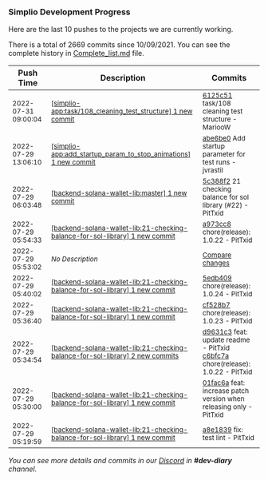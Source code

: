 
### Simplio Development Progress

Here are the last 10 pushes to the projects we are currently working.

There is a total of 2669 commits since 10/09/2021. You can see the complete history in
 [Complete_list.md](Complete_list.md) file.

| Push Time | Description | Commits |
| --- | --- | --- |
| <sub>2022-07-31 09:00:04</sub> | <sub>[[simplio-app:task/108\_cleaning\_test\_structure] 1 new commit](https://github.com/SimplioOfficial/simplio-app/commit/6125c51635df74f4b8b5d316fbade907af86f7f2)</sub> | <sub>[6125c51](https://github.com/SimplioOfficial/simplio-app/commit/6125c51635df74f4b8b5d316fbade907af86f7f2) task/108 cleaning test structure - MariooW</sub> |
| <sub>2022-07-29 13:06:10</sub> | <sub>[[simplio-app:add\_startup\_param\_to\_stop\_animations] 1 new commit](https://github.com/SimplioOfficial/simplio-app/commit/abe6be0157e3e4b2eca00bf5299fc23d74b99b3b)</sub> | <sub>[abe6be0](https://github.com/SimplioOfficial/simplio-app/commit/abe6be0157e3e4b2eca00bf5299fc23d74b99b3b) Add startup parameter for test runs - jvrastil</sub> |
| <sub>2022-07-29 06:03:48</sub> | <sub>[[backend-solana-wallet-lib:master] 1 new commit](https://github.com/SimplioOfficial/backend-solana-wallet-lib/commit/5c388f2f0fe7eb24b475eaaa1b546680300cf612)</sub> | <sub>[5c388f2](https://github.com/SimplioOfficial/backend-solana-wallet-lib/commit/5c388f2f0fe7eb24b475eaaa1b546680300cf612) 21 checking balance for sol library (#22) - PitTxid</sub> |
| <sub>2022-07-29 05:54:33</sub> | <sub>[[backend-solana-wallet-lib:21\-checking\-balance\-for\-sol\-library] 1 new commit](https://github.com/SimplioOfficial/backend-solana-wallet-lib/commit/a973cc893ca3417adffaa7bff005bc5b8f68aba0)</sub> | <sub>[a973cc8](https://github.com/SimplioOfficial/backend-solana-wallet-lib/commit/a973cc893ca3417adffaa7bff005bc5b8f68aba0) chore(release): 1.0.22 - PitTxid</sub> |
| <sub>2022-07-29 05:53:02</sub> | <sub>_No Description_</sub> | <sub>[Compare changes](https://github.com/SimplioOfficial/backend-solana-wallet-lib/compare/5edb409327af...a050be8123bc)</sub> |
| <sub>2022-07-29 05:40:02</sub> | <sub>[[backend-solana-wallet-lib:21\-checking\-balance\-for\-sol\-library] 1 new commit](https://github.com/SimplioOfficial/backend-solana-wallet-lib/commit/5edb409327af2733539a55c013f5b4b281cd74a7)</sub> | <sub>[5edb409](https://github.com/SimplioOfficial/backend-solana-wallet-lib/commit/5edb409327af2733539a55c013f5b4b281cd74a7) chore(release): 1.0.24 - PitTxid</sub> |
| <sub>2022-07-29 05:36:40</sub> | <sub>[[backend-solana-wallet-lib:21\-checking\-balance\-for\-sol\-library] 1 new commit](https://github.com/SimplioOfficial/backend-solana-wallet-lib/commit/cf528b7b9a5ecdf973bcfac582a150983bf743dd)</sub> | <sub>[cf528b7](https://github.com/SimplioOfficial/backend-solana-wallet-lib/commit/cf528b7b9a5ecdf973bcfac582a150983bf743dd) chore(release): 1.0.23 - PitTxid</sub> |
| <sub>2022-07-29 05:34:54</sub> | <sub>[[backend-solana-wallet-lib:21\-checking\-balance\-for\-sol\-library] 2 new commits](https://github.com/SimplioOfficial/backend-solana-wallet-lib/compare/01fac6af8d4a...c6bfc7a19d44)</sub> | <sub>[d9631c3](https://github.com/SimplioOfficial/backend-solana-wallet-lib/commit/d9631c3da5107877cff64e4fb7502f44f748bab6) feat: update readme - PitTxid<br>[c6bfc7a](https://github.com/SimplioOfficial/backend-solana-wallet-lib/commit/c6bfc7a19d44421d1144996d5da07d788b5b2c92) chore(release): 1.0.22 - PitTxid</sub> |
| <sub>2022-07-29 05:30:00</sub> | <sub>[[backend-solana-wallet-lib:21\-checking\-balance\-for\-sol\-library] 1 new commit](https://github.com/SimplioOfficial/backend-solana-wallet-lib/commit/01fac6af8d4a08924cf96ed9172048cb49a713e0)</sub> | <sub>[01fac6a](https://github.com/SimplioOfficial/backend-solana-wallet-lib/commit/01fac6af8d4a08924cf96ed9172048cb49a713e0) feat: increase patch version when releasing only - PitTxid</sub> |
| <sub>2022-07-29 05:19:59</sub> | <sub>[[backend-solana-wallet-lib:21\-checking\-balance\-for\-sol\-library] 1 new commit](https://github.com/SimplioOfficial/backend-solana-wallet-lib/commit/a8e183954c20d1e61e1921b763cc5c28c8772111)</sub> | <sub>[a8e1839](https://github.com/SimplioOfficial/backend-solana-wallet-lib/commit/a8e183954c20d1e61e1921b763cc5c28c8772111) fix: test lint - PitTxid</sub> |

_You can see more details and commits in our [Discord](https://discord.gg/aKhjuwZmdP) in **#dev-diary** channel._
